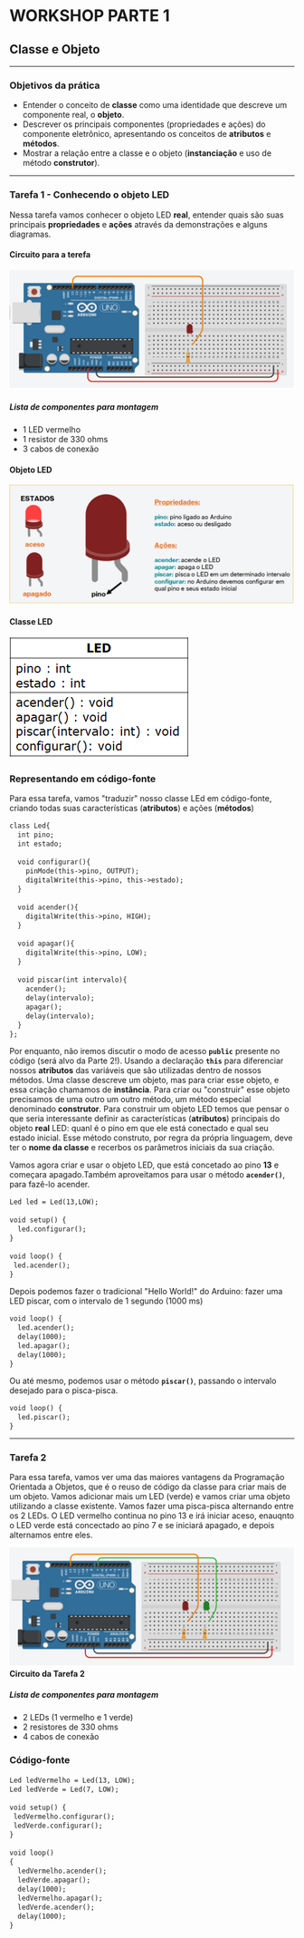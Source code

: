 # WORKSHOP PARTE 1
## Classe e Objeto

---
### Objetivos da prática

- Entender o conceito de __classe__ como uma identidade que descreve um componente real, o __objeto__.
- Descrever os principais componentes (propriedades e ações) do componente eletrônico, apresentando os conceitos de __atributos__ e __métodos__.
- Mostrar a relação entre a classe e o objeto (__instanciação__ e uso de método __construtor__).

---
### Tarefa 1 - Conhecendo o objeto LED

Nessa tarefa vamos conhecer o objeto LED __real__, entender quais são suas principais __propriedades__ e __ações__ através da demonstrações e alguns diagramas.

#### Circuito para a terefa
![Circuito 1](Imagens/parte1_1.png)


##### Lista de componentes para montagem
- 1 LED vermelho
- 1 resistor de 330 ohms
- 3 cabos de conexão

#### Objeto LED

![Representação de um LED](Imagens/parte1_4.png)



#### Classe LED

![Classe LED](Imagens/parte1_6.png)


### Representando em código-fonte

Para essa tarefa, vamos "traduzir" nosso classe LEd em código-fonte, criando todas suas características (__atributos__) e ações (__métodos__)

```
class Led{
  int pino;
  int estado;
  
  void configurar(){
    pinMode(this->pino, OUTPUT);
    digitalWrite(this->pino, this->estado);
  }
  
  void acender(){
    digitalWrite(this->pino, HIGH);
  }
  
  void apagar(){
    digitalWrite(this->pino, LOW);
  }
  
  void piscar(int intervalo){
    acender();
    delay(intervalo);
    apagar();
    delay(intervalo);
  }
};
```

Por enquanto, não iremos discutir o modo de acesso __`public`__ presente no código (será alvo da Parte 2!).
Usando a declaração __`this`__ para diferenciar nossos __atributos__ das variáveis que são utilizadas dentro de nossos métodos.
Uma classe descreve um objeto, mas para criar esse objeto, e essa criação chamamos de __instância__. Para criar ou "construir" esse objeto precisamos de uma outro um outro método, um método especial denominado __construtor__.
Para construir um objeto LED temos que pensar o que seria interessante definir as características (__atributos__) principais do objeto __real__ LED: quanl é o pino em que ele está conectado e qual seu estado inicial.
Esse método construto, por regra da própria linguagem, deve ter o __nome da classe__ e recerbos os parâmetros iniciais da sua criação. 

Vamos agora criar e usar o objeto LED, que está concetado ao pino __13__ e começara apagado.Também aproveitamos para usar o método __`acender()`__, para fazê-lo acender.
````
Led led = Led(13,LOW);

void setup() {
  led.configurar();
}

void loop() {
 led.acender();
}

````

Depois podemos fazer o tradicional "Hello World!" do Arduino: fazer uma LED piscar, com o intervalo de 1 segundo (1000 ms)

```
void loop() {
  led.acender();
  delay(1000);
  led.apagar();
  delay(1000);
}
```

Ou até mesmo, podemos usar o método __`piscar()`__, passando o intervalo desejado para o pisca-pisca.
```
void loop() {
  led.piscar();
}
```

___


### Tarefa 2

Para essa tarefa, vamos ver uma das maiores vantagens da Programação Orientada a Objetos, que é o reuso de código da classe para criar mais de um objeto.
Vamos adicionar mais um LED (verde) e vamos criar uma objeto utilizando a classe existente. Vamos fazer uma pisca-pisca alternando entre os 2 LEDs.
O LED vermelho continua no pino 13 e irá iniciar aceso, enauqnto o LED verde está concectado ao pino 7 e se iniciará apagado, e depois alternamos entre eles.

![Circuito 2](Imagens/parte1_2.png)
__Circuito da Tarefa 2__

##### Lista de componentes para montagem
- 2 LEDs (1 vermelho e 1 verde)
- 2 resistores de 330 ohms
- 4 cabos de conexão

### Código-fonte

```
Led ledVermelho = Led(13, LOW);
Led ledVerde = Led(7, LOW);

void setup() {
 ledVermelho.configurar();
 ledVerde.configurar();
}

void loop() 
{
  ledVermelho.acender();
  ledVerde.apagar();
  delay(1000);
  ledVermelho.apagar();
  ledVerde.acender();
  delay(1000);
}

```

